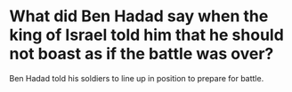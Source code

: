 # What did Ben Hadad say when the king of Israel told him that he should not boast as if the battle was over?

Ben Hadad told his soldiers to line up in position to prepare for battle.
